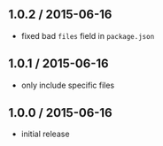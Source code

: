 1.0.2 / 2015-06-16
------------------
- fixed bad `files` field in `package.json`

1.0.1 / 2015-06-16
------------------
- only include specific files

1.0.0 / 2015-06-16
------------------
- initial release
